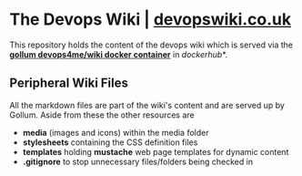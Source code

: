 
# The Devops Wiki | [devopswiki.co.uk](https://www.devopswiki.co.uk)

This repository holds the content of the devops wiki which is served via the **[gollum devops4me/wiki docker container](https://hub.docker.com/r/devops4me/wiki)** in *dockerhub**.

## Peripheral Wiki Files

All the markdown files are part of the wiki's content and are served up by Gollum. Aside from these the other resources are

- **media** (images and icons) within the media folder
- **stylesheets** containing the CSS definition files
- **templates** holding **mustache** web page templates for dynamic content
- **.gitignore** to stop unnecessary files/folders being checked in

